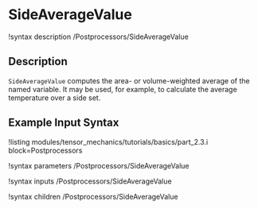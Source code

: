 # SideAverageValue
!syntax description /Postprocessors/SideAverageValue

## Description

`SideAverageValue` computes the area- or volume-weighted average of the named variable. It
may be used, for example, to calculate the average temperature over a side set.

## Example Input Syntax

!listing modules/tensor_mechanics/tutorials/basics/part_2.3.i block=Postprocessors

!syntax parameters /Postprocessors/SideAverageValue

!syntax inputs /Postprocessors/SideAverageValue

!syntax children /Postprocessors/SideAverageValue
